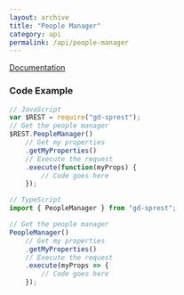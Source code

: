 ```yaml
---
layout: archive
title: "People Manager"
category: api
permalink: /api/people-manager
---
```

[Documentation](https://msdn.microsoft.com/en-us/library/office/dn790354.aspx#bk_PeopleManager)

### Code Example

```ts
// JavaScript
var $REST = require("gd-sprest");
// Get the people manager
$REST.PeopleManager()
    // Get my properties
    .getMyProperties()
    // Execute the request
    .execute(function(myProps) {
        // Code goes here
    });

// TypeScript
import { PeopleManager } from "gd-sprest";

// Get the people manager
PeopleManager()
    // Get my properties
    .getMyProperties()
    // Execute the request
    .execute(myProps => {
        // Code goes here
    });
```